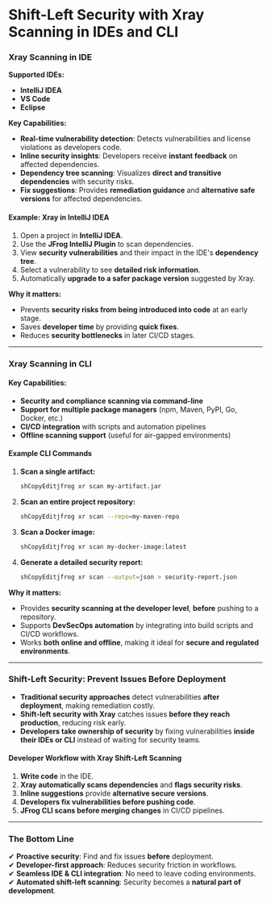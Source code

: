 # Shift-Left Security with Xray Scanning in IDEs and CLI

### **Xray Scanning in IDE**

**Supported IDEs:**

* **IntelliJ IDEA**
* **VS Code**
* **Eclipse**

**Key Capabilities:**

* **Real-time vulnerability detection**: Detects vulnerabilities and license violations as developers code.
* **Inline security insights**: Developers receive **instant feedback** on affected dependencies.
* **Dependency tree scanning**: Visualizes **direct and transitive dependencies** with security risks.
* **Fix suggestions**: Provides **remediation guidance** and **alternative safe versions** for affected dependencies.

#### **Example: Xray in IntelliJ IDEA**

1. Open a project in **IntelliJ IDEA**.
2. Use the **JFrog IntelliJ Plugin** to scan dependencies.
3. View **security vulnerabilities** and their impact in the IDE's **dependency tree**.
4. Select a vulnerability to see **detailed risk information**.
5. Automatically **upgrade to a safer package version** suggested by Xray.

**Why it matters:**

* Prevents **security risks from being introduced into code** at an early stage.
* Saves **developer time** by providing **quick fixes**.
* Reduces **security bottlenecks** in later CI/CD stages.

***

### **Xray Scanning in CLI**

#### **Key Capabilities:**

* **Security and compliance scanning via command-line**
* **Support for multiple package managers** (npm, Maven, PyPI, Go, Docker, etc.)
* **CI/CD integration** with scripts and automation pipelines
* **Offline scanning support** (useful for air-gapped environments)

#### **Example CLI Commands**

1.  **Scan a single artifact:**

    ```sh
    shCopyEditjfrog xr scan my-artifact.jar
    ```
2.  **Scan an entire project repository:**

    ```sh
    shCopyEditjfrog xr scan --repo=my-maven-repo
    ```
3.  **Scan a Docker image:**

    ```sh
    shCopyEditjfrog xr scan my-docker-image:latest
    ```
4.  **Generate a detailed security report:**

    ```sh
    shCopyEditjfrog xr scan --output=json > security-report.json
    ```

**Why it matters:**

* Provides **security scanning at the developer level**, **before** pushing to a repository.
* Supports **DevSecOps automation** by integrating into build scripts and CI/CD workflows.
* Works **both online and offline**, making it ideal for **secure and regulated environments**.

***

### **Shift-Left Security: Prevent Issues Before Deployment**

* **Traditional security approaches** detect vulnerabilities **after deployment**, making remediation costly.
* **Shift-left security with Xray** catches issues **before they reach production**, reducing risk early.
* **Developers take ownership of security** by fixing vulnerabilities **inside their IDEs or CLI** instead of waiting for security teams.

#### **Developer Workflow with Xray Shift-Left Scanning**

1. **Write code** in the IDE.
2. **Xray automatically scans dependencies** and **flags security risks**.
3. **Inline suggestions** provide **alternative secure versions**.
4. **Developers fix vulnerabilities before pushing code**.
5. **JFrog CLI scans before merging changes** in CI/CD pipelines.

***

### **The Bottom Line**

✔ **Proactive security**: Find and fix issues **before** deployment.\
✔ **Developer-first approach**: Reduces security friction in workflows.\
✔ **Seamless IDE & CLI integration**: No need to leave coding environments.\
✔ **Automated shift-left scanning**: Security becomes a **natural part of development**.

